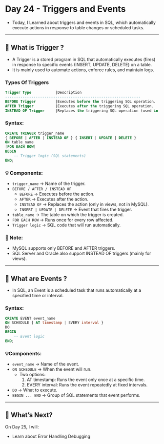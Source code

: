 # Day 24 - Triggers and Events
- Today, I Learned about triggers and events in SQL, which automatically execute actions in response to table changes or scheduled tasks.
---

## 🧐 What is Trigger ?
- A Trigger is a stored program in SQL that automatically executes (fires) in response to specific events (INSERT, UPDATE, DELETE) on a table.
- It is mainly used to automate actions, enforce rules, and maintain logs.

### Types Of Triggers
```sql
Trigger Type      	   |Description
--------------------------------------------------------------
BEFORE Trigger	       |Executes before the triggering SQL operation.
AFTER Trigger	       |Executes after the triggering SQL operation.
INSTEAD OF Trigger	   |Replaces the triggering SQL operation (used in views).
```

### Syntax: 
```sql
CREATE TRIGGER trigger_name
{ BEFORE | AFTER | INSTEAD OF } { INSERT | UPDATE | DELETE }
ON table_name
[FOR EACH ROW]
BEGIN
    -- Trigger logic (SQL statements)
END;
```

### 💡 Components:
- `trigger_name` → Name of the trigger.
- `BEFORE / AFTER / INSTEAD OF`
  - `BEFORE` → Executes before the action.
  - `AFTER` → Executes after the action.
  - `INSTEAD OF` → Replaces the action (only in views, not in MySQL).
  - `INSERT | UPDATE | DELETE` → Event that fires the trigger.
- `table_name` → The table on which the trigger is created.
- `FOR EACH ROW` → Runs once for every row affected.
- `Trigger logic` → SQL code that will run automatically.

### 📌 Note:
- MySQL supports only BEFORE and AFTER triggers.
- SQL Server and Oracle also support INSTEAD OF triggers (mainly for views).
---

## 🧐 What are Events ?
- In SQL, an Event is a scheduled task that runs automatically at a specified time or interval.

### Syntax:
```sql
CREATE EVENT event_name
ON SCHEDULE { AT timestamp | EVERY interval }
DO
BEGIN
    -- Event logic
END;
```

### 💡Components:
- `event_name` → Name of the event.
- `ON SCHEDULE` → When the event will run.
    - Two options:
       1) AT timestamp: Runs the event only once at a specific time.
       2) EVERY interval: Runs the event repeatedly at fixed intervals.
- `DO` → What to execute.
- `BEGIN ... END` → Group of SQL statements that event performs.
---

## 🚀 What’s Next?
On Day 25, I will:
- Learn about Error Handling Debugging
